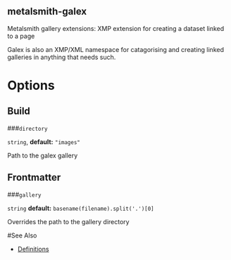 metalsmith-galex
----------------

Metalsmith gallery extensions: XMP extension for creating a dataset linked to a page

Galex is also an XMP/XML namespace for catagorising and creating linked galleries in anything that needs such.

# Options
## Build
###`directory`

`string`, **default:** `"images"`

Path to the galex gallery

## Frontmatter
###`gallery`

`string` **default:** `basename(filename).split('.')[0]`

Overrides the path to the gallery directory

#See Also

- [Definitions](./definitions.md)

